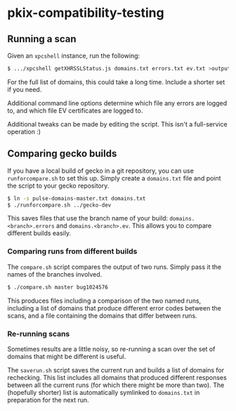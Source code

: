 # pkix-compatibility-testing

## Running a scan

Given an `xpcshell` instance, run the following:
```sh
$ .../xpcshell getXHRSSLStatus.js domains.txt errors.txt ev.txt >output.txt 2>errors.txt
```

For the full list of domains, this could take a long time.  Include a shorter
set if you need.

Additional command line options determine which file any errors are logged to,
and which file EV certificates are logged to.

Additional tweaks can be made by editing the script.  This isn't a full-service
operation :)

## Comparing gecko builds

If you have a local build of gecko in a git repository, you can use
`runforcompare.sh` to set this up.  Simply create a `domains.txt` file and point
the script to your gecko repository.

```sh
$ ln -s pulse-domains-master.txt domains.txt
$ ./runforcompare.sh ../gecko-dev
```

This saves files that use the branch name of your build:
`domains.<branch>.errors` and `domains.<branch>.ev`.  This allows you to compare
different builds easily.

### Comparing runs from different builds

The `compare.sh` script compares the output of two runs.  Simply pass it the
names of the branches involved.

```sh
$ ./compare.sh master bug1024576
```

This produces files including a comparison of the two named runs, including a
list of domains that produce different error codes between the scans, and a file
containing the domains that differ between runs.

### Re-running scans

Sometimes results are a little noisy, so re-running a scan over the set of
domains that might be different is useful.

The `saverun.sh` script saves the current run and builds a list of domains for
rechecking.  This list includes all domains that produced different responses
between all the current runs (for which there might be more than two).  The
(hopefully shorter) list is automatically symlinked to `domains.txt` in
preparation for the next run.
